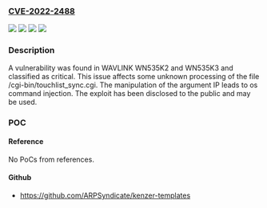 ### [CVE-2022-2488](https://cve.mitre.org/cgi-bin/cvename.cgi?name=CVE-2022-2488)
![](https://img.shields.io/static/v1?label=Product&message=WN535K2&color=blue)
![](https://img.shields.io/static/v1?label=Product&message=WN535K3&color=blue)
![](https://img.shields.io/static/v1?label=Version&message=n%2Fa&color=blue)
![](https://img.shields.io/static/v1?label=Vulnerability&message=CWE-78%20OS%20Command%20Injection&color=brighgreen)

### Description

A vulnerability was found in WAVLINK WN535K2 and WN535K3 and classified as critical. This issue affects some unknown processing of the file /cgi-bin/touchlist_sync.cgi. The manipulation of the argument IP leads to os command injection. The exploit has been disclosed to the public and may be used.

### POC

#### Reference
No PoCs from references.

#### Github
- https://github.com/ARPSyndicate/kenzer-templates

